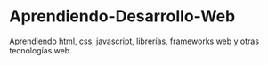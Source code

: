 # Aprendiendo-Desarrollo-Web
Aprendiendo html, css, javascript, librerías, frameworks web y otras tecnologías web.
